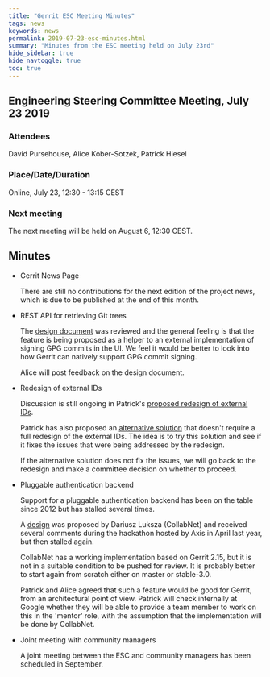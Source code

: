 ```yaml
---
title: "Gerrit ESC Meeting Minutes"
tags: news
keywords: news
permalink: 2019-07-23-esc-minutes.html
summary: "Minutes from the ESC meeting held on July 23rd"
hide_sidebar: true
hide_navtoggle: true
toc: true
---
```


## Engineering Steering Committee Meeting, July 23 2019

### Attendees

David Pursehouse, Alice Kober-Sotzek, Patrick Hiesel

### Place/Date/Duration

Online, July 23, 12:30 - 13:15 CEST

### Next meeting

The next meeting will be held on August 6, 12:30 CEST.

## Minutes

* Gerrit News Page

  There are still no contributions for the next edition of the project
  news, which is due to be published at the end of this month.

* REST API for retrieving Git trees

  The [design document](https://gerrit-review.googlesource.com/c/homepage/+/231894) was
  reviewed and the general feeling is that the feature is being proposed as a
  helper to an external implementation of signing GPG commits in the UI. We feel
  it would be better to look into how Gerrit can natively support GPG commit
  signing.

  Alice will post feedback on the design document.

* Redesign of external IDs

  Discussion is still ongoing in Patrick's
  [proposed redesign of external IDs](https://gerrit-review.googlesource.com/c/homepage/+/228398).

  Patrick has also proposed an
  [alternative solution](https://gerrit-review.googlesource.com/c/gerrit/+/231934)
  that doesn't require a full redesign of the external IDs. The idea is to try this
  solution and see if it fixes the issues that were being addressed by the redesign.

  If the alternative solution does not fix the issues, we will go back to the redesign
  and make a committee decision on whether to proceed.

* Pluggable authentication backend

  Support for a pluggable authentication backend has been on the table since
  2012 but has stalled several times.

  A [design](https://docs.google.com/document/d/17LSVzzqoRhpPAnd_fGm3p0_nuPDUA22Kz6Mvx4x3ous/edit)
  was proposed by Dariusz Luksza (CollabNet) and received several comments
  during the hackathon hosted by Axis in April last year, but then stalled
  again.

  CollabNet has a working implementation based on Gerrit 2.15, but it is not
  in a suitable condition to be pushed for review. It is probably better to
  start again from scratch either on master or stable-3.0.

  Patrick and Alice agreed that such a feature would be good for Gerrit, from an
  architectural point of view.  Patrick will check internally at Google whether
  they will be able to provide a team member to work on this in the 'mentor' role,
  with the assumption that the implementation will be done by CollabNet.

* Joint meeting with community managers

  A joint meeting between the ESC and community managers has been scheduled
  in September.
